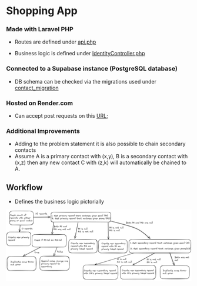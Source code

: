 # Shopping App

### Made with Laravel PHP

- Routes are defined under [api.php](./routes/api.php)

- Business logic is defined under [IdentityController.php](./app/Http/Controllers/IdentityController.php)

### Connected to a Supabase instance (PostgreSQL database)

- DB schema can be checked via the migrations used under [contact_migration](./database/migrations/2024_07_07_192849_create_contacts_table.php)

### Hosted on Render.com

- Can accept post requests on this [URL]();

### Additional Improvements

- Adding to the problem statement it is also possible to chain secondary contacts
- Assume A is a primary contact with (x,y), B is a secondary contact with (x,z) then any new contact C with (z,k) will automatically be chained to A. 

## Workflow

- Defines the business logic pictorially

![Image](./storage/docimg.png)

